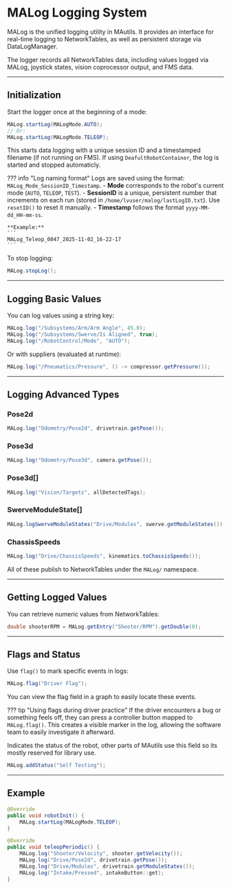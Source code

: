 # MALog Logging System

MALog is the unified logging utility in MAutils. It provides an interface for real-time logging to NetworkTables, as well as persistent storage via DataLogManager.


The logger records all NetworkTables data, including values logged via MALog, joystick states, vision coprocessor output, and FMS data.

---

## Initialization

Start the logger once at the beginning of a mode:

```java
MALog.startLog(MALogMode.AUTO);
// Or:
MALog.startLog(MALogMode.TELEOP);
```

This starts data logging with a unique session ID and a timestamped filename (if not running on FMS). If using `DeafultRobotContainer`, the log is started and stopped automaticly.

??? info "Log naming format"
    Logs are saved using the format: `MALog_Mode_SessionID_Timestamp`.
    \- **Mode** corresponds to the robot's current mode (`AUTO`, `TELEOP`, `TEST`).
    \- **SessionID** is a unique, persistent number that increments on each run (stored in `/home/lvuser/malog/lastLogID.txt`). Use `resetID()` to reset it manually.
    \- **Timestamp** follows the format `yyyy-MM-dd_HH-mm-ss`.

    **Example:**
    ```
    MALog_Teleop_0047_2025-11-02_16-22-17
    ```


To stop logging:

```java
MALog.stopLog();
```


---

## Logging Basic Values

You can log values using a string key:

```java
MALog.log("/Subsystems/Arm/Arm Angle", 45.0);
MALog.log("/Subsystems/Swerve/Is Aligned", true);
MALog.log("/RobotControl/Mode", "AUTO");
```

Or with suppliers (evaluated at runtime):

```java
MALog.log("/Pneumatics/Pressure", () -> compressor.getPressure());
```

---

## Logging Advanced Types

### Pose2d

```java
MALog.log("Odometry/Pose2d", drivetrain.getPose());
```

### Pose3d

```java
MALog.log("Odometry/Pose3d", camera.getPose());
```

### Pose3d\[]

```java
MALog.log("Vision/Targets", allDetectedTags);
```

### SwerveModuleState\[]

```java
MALog.logSwerveModuleStates("Drive/Modules", swerve.getModuleStates());
```

### ChassisSpeeds

```java
MALog.log("Drive/ChassisSpeeds", kinematics.toChassisSpeeds());
```

All of these publish to NetworkTables under the `MALog/` namespace.

---

## Getting Logged Values

You can retrieve numeric values from NetworkTables:

```java
double shooterRPM = MALog.getEntry("Shooter/RPM").getDouble(0);
```

---

## Flags and Status

Use `flag()` to mark specific events in logs:

```java
MALog.flag("Driver Flag");
```

You can view the flag field in a graph to easily locate these events.

??? tip "Using flags during driver practice"
    If the driver encounters a bug or something feels off, they can press a controller button mapped to `MALog.flag()`. This creates a visible marker in the log, allowing the software team to easily investigate it afterward.

Indicates the status of the robot, other parts of MAutils use this field so its mostly reserved for library use.

```java
MALog.addStatus("Self Testing");
```


---

## Example

```java
@Override
public void robotInit() {
    MALog.startLog(MALogMode.TELEOP);
}

@Override
public void teleopPeriodic() {
    MALog.log("Shooter/Velocity", shooter.getVelocity());
    MALog.log("Drive/Pose2d", drivetrain.getPose());
    MALog.log("Drive/Modules", drivetrain.getModuleStates());
    MALog.log("Intake/Pressed", intakeButton::get);
}
```

